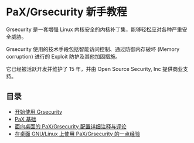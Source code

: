 # PaX/Grsecurity 新手教程

Grsecurity 是一套增强 Linux 内核安全的内核补丁集，能够轻松应对各种严重安全威胁。

Grsecurity 使用的技术手段包括智能访问控制、通过防御内存破坏 (Memory corruption) 进行的 Exploit 防护及其他加固措施。

它已经被活跃开发并维护了 15 年，并由 Open Source Security, Inc 提供商业支持。

## 目录

- [开始使用 Grsecurity](start-using-grsec.md)
- [PaX 基础](pax-basic.md)
- [面向桌面的 PaX/Grsecurity 配置详细注释与评论](grsec-kernel-full-commentary.md)
- [在桌面 GNU/Linux 上使用 PaX/Grsecurity 的一点经验](grsec-desk-notes.md)
